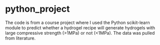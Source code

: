 # python_project
The code is from a course project where I used the Python scikit-learn module to predict whether a hydrogel recipe will generate hydrogels with large compressive strength (>1MPa) or not (<1MPa). The data was pulled from literature.
